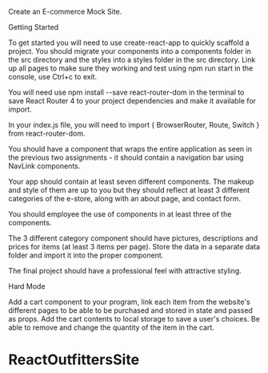 Create an E-commerce Mock Site.

Getting Started  

To get started you will need to use create-react-app to quickly scaffold a project. You should migrate your components into a components folder in the src directory and the styles into a styles folder in the src directory. Link up all pages to make sure they working and test using npm run start in the console, use Ctrl+c to exit.

You will need use npm install --save react-router-dom in the terminal to save React Router 4 to your project dependencies and make it available for import.

In your index.js file, you will need to import { BrowserRouter, Route, Switch } from react-router-dom.

You should have a <BaseLayout> component that wraps the entire application as seen in the previous two assignments - it should contain a navigation bar using NavLink components.

Your app should contain at least seven different components. The makeup and style of them are up to you but they should reflect at least 3 different categories of the e-store, along with an about page, and contact form.

You should employee the use of <Link> components in at least three of the components.

The 3 different category component should have pictures, descriptions and prices for items (at least 3 items per page). Store the data in a separate data folder and import it into the proper component.

The final project should have a professional feel with attractive styling.

Hard Mode  

Add a cart component to your program, link each item from the website's different pages to be able to be purchased and stored in state and passed as props.
Add the cart contents to local storage to save a user's choices.
Be able to remove and change the quantity of the item in the cart.
# ReactOutfittersSite
